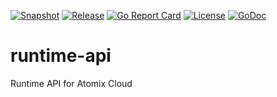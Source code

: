 [![Snapshot](https://github.com/atomix/sdk/actions/workflows/build.yml/badge.svg)](https://github.com/atomix/sdk/actions/workflows/build.yml)
[![Release](https://github.com/atomix/sdk/actions/workflows/release.yml/badge.svg)](https://github.com/atomix/sdk/actions/workflows/release.yml)
[![Go Report Card](https://goreportcard.com/badge/github.com/atomix/sdk)](https://goreportcard.com/report/github.com/atomix/sdk)
[![License](https://img.shields.io/badge/License-Apache%202.0-blue.svg)](https://github.com/gojp/goreportcard/blob/master/LICENSE)
[![GoDoc](https://godoc.org/github.com/atomix/sdk?status.svg)](https://godoc.org/github.com/atomix/sdk)

# runtime-api
Runtime API for Atomix Cloud
